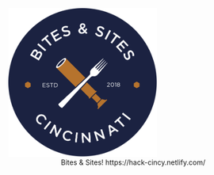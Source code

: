 <img src="./src/assets/Bites_Logo.svg" width="300" height="300" style="margin: 0 auto;">

<center>
  Bites & Sites!
  https://hack-cincy.netlify.com/
</center>
